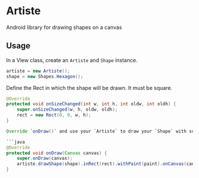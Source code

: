 Artiste
=======

Android library for drawing shapes on a canvas

## Usage

In a View class, create an `Artiste` and `Shape` instance.

```java
artiste = new Artiste();
shape = new Shapes.Hexagon();
```

Define the Rect in which the shape will be drawn. It must be square.

```java
@Override
protected void onSizeChanged(int w, int h, int oldw, int oldh) {
    super.onSizeChanged(w, h, oldw, oldh);
    rect = new Rect(0, 0, w, h);
}

Override `onDraw()` and use your `Artiste` to draw your `Shape` with some `Paint`.

```java
@Override
protected void onDraw(Canvas canvas) {
    super.onDraw(canvas);
    artiste.drawShape(shape).inRect(rect).withPaint(paint).onCanvas(canvas);
}
```

